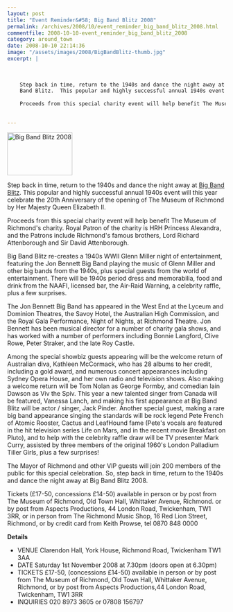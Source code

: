 ```yaml
---
layout: post
title: "Event Reminder&#58; Big Band Blitz 2008"
permalink: /archives/2008/10/event_reminder_big_band_blitz_2008.html
commentfile: 2008-10-10-event_reminder_big_band_blitz_2008
category: around_town
date: 2008-10-10 22:14:36
image: "/assets/images/2008/BigBandBlitz-thumb.jpg"
excerpt: |
    
    
    
    Step back in time, return to the 1940s and dance the night away at Big
    Band Blitz.  This popular and highly successful annual 1940s event will this year celebrate the 20th Anniversary of the opening of The Museum of Richmond by Her Majesty Queen Elizabeth II.
    
    Proceeds from this special charity event will help benefit The Museum of Richmond's charity. Royal Patron of the charity is HRH Princess Alexandra, and the Patrons include Richmond's famous brothers, Lord Richard Attenborough and Sir David Attenborough.
    

---
```


<a href="/assets/images/2008/BigBandBlitz.jpg"><img src="/assets/images/2008/BigBandBlitz-thumb.jpg" width="150" height="99" alt="Big Band Blitz 2008" class="photo right" /></a>

Step back in time, return to the 1940s and dance the night away at [Big Band Blitz](/event/show/200705141991). This popular and highly successful annual 1940s event will this year celebrate the 20th Anniversary of the opening of The Museum of Richmond by Her Majesty Queen Elizabeth II.

Proceeds from this special charity event will help benefit The Museum of Richmond's charity. Royal Patron of the charity is HRH Princess Alexandra, and the Patrons include Richmond's famous brothers, Lord Richard Attenborough and Sir David Attenborough.

Big Band Blitz re-creates a 1940s WWII Glenn Miller night of entertainment, featuring the Jon Bennett Big Band playing the music of Glenn Miller and other big bands from the 1940s, plus special guests from the world of entertainment. There will be 1940s period dress and memorabilia, food and drink from the NAAFI, licensed bar, the Air-Raid Warning, a celebrity raffle, plus a few surprises.

The Jon Bennett Big Band has appeared in the West End at the Lyceum and Dominion Theatres, the Savoy Hotel, the Australian High Commission, and the Royal Gala Performance, Night of Nights, at Richmond Theatre. Jon Bennett has been musical director for a number of charity gala shows, and has worked with a number of performers including Bonnie Langford, Clive Rowe, Peter Straker, and the late Roy Castle.

Among the special showbiz guests appearing will be the welcome return of Australian diva, Kathleen McCormack, who has 28 albums to her credit, including a gold award, and numerous concert appearances including Sydney Opera House, and her own radio and television shows. Also making a welcome return will be Tom Nolan as George Formby, and comedian Iain Dawson as Viv the Spiv. This year a new talented singer from Canada will be featured, Vanessa Lanch, and making his first appearance at Big Band Blitz will be actor / singer, Jack Pinder. Another special guest, making a rare big band appearance singing the standards will be rock legend Pete French of Atomic Rooster, Cactus and LeafHound fame (Pete's vocals are featured in the hit television series Life on Mars, and in the recent movie Breakfast on Pluto), and to help with the celebrity raffle draw will be TV presenter Mark Curry, assisted by three members of the original 1960's London Palladium Tiller Girls, plus a few surprises!

The Mayor of Richmond and other VIP guests will join 200 members of the public for this special celebration. So, step back in time, return to the 1940s and dance the night away at Big Band Blitz 2008.

Tickets (£17-50, concessions £14-50) available in person or by post from The Museum of Richmond, Old Town Hall, Whittaker Avenue, Richmond. or by post from Aspects Productions, 44 London Road, Twickenham, TW1 3RR, or in
person from The Richmond Music Shop, 16 Red Lion Street, Richmond, or by credit card from Keith Prowse, tel 0870 848 0000

**Details**

-   VENUE
    Clarendon Hall, York House, Richmond Road, Twickenham TW1 3AA
-   DATE
    Saturday 1st November 2008 at 7.30pm (doors open at 6.30pm)
-   TICKETS
    £17-50, (concessions £14-50) available in person or by post from
    The Museum of Richmond, Old Town Hall, Whittaker Avenue, Richmond, or by
    post from Aspects Productions,44 London Road, Twickenham, TW1 3RR
-   INQUIRIES
    020 8973 3605 or 07808 156797
